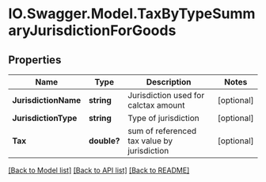 # IO.Swagger.Model.TaxByTypeSummaryJurisdictionForGoods
## Properties

Name | Type | Description | Notes
------------ | ------------- | ------------- | -------------
**JurisdictionName** | **string** | Jurisdiction used for calctax amount | [optional] 
**JurisdictionType** | **string** | Type of jurisdiction | [optional] 
**Tax** | **double?** | sum of referenced tax value by jurisdiction | [optional] 

[[Back to Model list]](../README.md#documentation-for-models) [[Back to API list]](../README.md#documentation-for-api-endpoints) [[Back to README]](../README.md)

